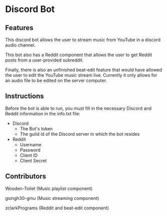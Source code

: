 # Discord Bot

## Features
This discord bot allows the user to stream music from YouTube in a discord audio channel.

This bot also has a Reddit component that allows the user to get Reddit posts from a user-provided subreddit.

Finally, there is also an unfinished beat-edit feature that would have allowed the user to edit the YouTube music stream live. Currently it only allows for an audio file to be edited on the server computer.


## Instructions

Before the bot is able to run, you must fill in the necessary Discord and Reddit information in the info.txt file:

- Discord
  - The Bot's token
  - The guild id of the Discord server in which the bot resides
- Reddit
  - Username
  - Password
  - Client ID
  - Client Secret


## Contributors

Wooden-Toilet (Music playlist component)

gsingh30-gmu (Music streaming component)

zclarkPrograms (Reddit and beat-edit component)